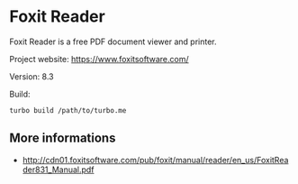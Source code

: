 # Foxit Reader
Foxit Reader is a free PDF document viewer and printer.

Project website: https://www.foxitsoftware.com/

Version: 8.3 

Build:

```
turbo build /path/to/turbo.me
```

## More informations
- http://cdn01.foxitsoftware.com/pub/foxit/manual/reader/en_us/FoxitReader831_Manual.pdf